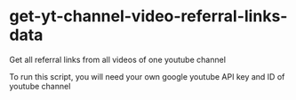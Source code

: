 # get-yt-channel-video-referral-links-data
Get all referral links from all videos of one youtube channel 

To run this script, you will need your own google youtube API key and ID of youtube channel
